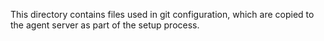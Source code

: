 This directory contains files used in git configuration, which are copied to the agent server as part of the setup process.
